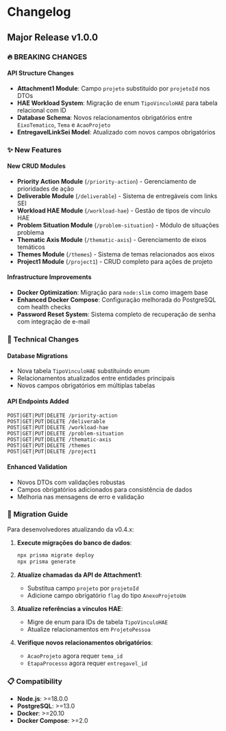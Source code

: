 # Changelog

## Major Release v1.0.0

### 🔥 BREAKING CHANGES

#### API Structure Changes
- **Attachment1 Module**: Campo `projeto` substituído por `projetoId` nos DTOs
- **HAE Workload System**: Migração de enum `TipoVinculoHAE` para tabela relacional com ID
- **Database Schema**: Novos relacionamentos obrigatórios entre `EixoTematico`, `Tema` e `AcaoProjeto`
- **EntregavelLinkSei Model**: Atualizado com novos campos obrigatórios

### ✨ New Features

#### New CRUD Modules
- **Priority Action Module** (`/priority-action`) - Gerenciamento de prioridades de ação
- **Deliverable Module** (`/deliverable`) - Sistema de entregáveis com links SEI  
- **Workload HAE Module** (`/workload-hae`) - Gestão de tipos de vínculo HAE
- **Problem Situation Module** (`/problem-situation`) - Módulo de situações problema
- **Thematic Axis Module** (`/thematic-axis`) - Gerenciamento de eixos temáticos
- **Themes Module** (`/themes`) - Sistema de temas relacionados aos eixos
- **Project1 Module** (`/project1`) - CRUD completo para ações de projeto

#### Infrastructure Improvements
- **Docker Optimization**: Migração para `node:slim` como imagem base
- **Enhanced Docker Compose**: Configuração melhorada do PostgreSQL com health checks
- **Password Reset System**: Sistema completo de recuperação de senha com integração de e-mail

### 🔧 Technical Changes

#### Database Migrations
- Nova tabela `TipoVinculoHAE` substituindo enum
- Relacionamentos atualizados entre entidades principais
- Novos campos obrigatórios em múltiplas tabelas

#### API Endpoints Added
```
POST|GET|PUT|DELETE /priority-action
POST|GET|PUT|DELETE /deliverable  
POST|GET|PUT|DELETE /workload-hae
POST|GET|PUT|DELETE /problem-situation
POST|GET|PUT|DELETE /thematic-axis
POST|GET|PUT|DELETE /themes
POST|GET|PUT|DELETE /project1
```

#### Enhanced Validation
- Novos DTOs com validações robustas
- Campos obrigatórios adicionados para consistência de dados
- Melhoria nas mensagens de erro e validação

### 🚨 Migration Guide

Para desenvolvedores atualizando da v0.4.x:

1. **Execute migrações do banco de dados**:
   ```bash
   npx prisma migrate deploy
   npx prisma generate
   ```

2. **Atualize chamadas da API de Attachment1**:
   - Substitua campo `projeto` por `projetoId`
   - Adicione campo obrigatório `flag` do tipo `AnexoProjetoUm`

3. **Atualize referências a vínculos HAE**:
   - Migre de enum para IDs de tabela `TipoVinculoHAE`
   - Atualize relacionamentos em `ProjetoPessoa`

4. **Verifique novos relacionamentos obrigatórios**:
   - `AcaoProjeto` agora requer `tema_id`
   - `EtapaProcesso` agora requer `entregavel_id`

### 📋 Compatibility

- **Node.js**: >=18.0.0
- **PostgreSQL**: >=13.0
- **Docker**: >=20.10
- **Docker Compose**: >=2.0

